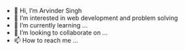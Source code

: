 - 👋 Hi, I’m Arvinder Singh
- 👀 I’m interested in web development and problem solving
- 🌱 I’m currently learning ...
- 💞️ I’m looking to collaborate on ...
- 📫 How to reach me ...

<!---
Arvinder8002/Arvinder8002 is a ✨ special ✨ repository because its `README.md` (this file) appears on your GitHub profile.
You can click the Preview link to take a look at your changes.
--->
